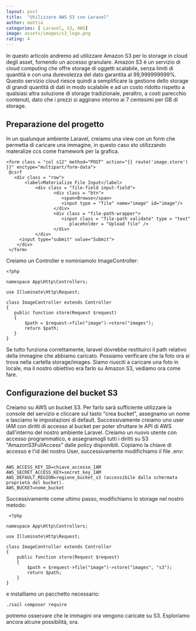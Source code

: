 ```yaml
---
layout: post
title:  "Utilizzare AWS S3 con Laravel"
author: mattia
categories: [ Laravel, S3, AWS]
image: assets/images/s3_logo.png
rating: 4
---
```


In questo articolo andremo ad utilizzare Amazon S3 per lo storage in cloud degli asset, fornendo un accesso granulare. Amazon S3 è un servizio di 
cloud computing che offre storage di oggetti scalabile, senza limiti di quantità e con una durevolezza del dato garantita al 99,999999999%.
Questo servizio cloud riesce quindi a semplificare la gestione dello storage di grandi quantità di dati in modo scalabile e ad un costo 
ridotto rispetto a qualsiasi altra soluzione di storage tradizionale, peraltro, a costi parecchio contenuti, dato che i prezzi si aggirano intorno ai 7 centesimi per GB di storage.

## Preparazione del progetto

In un qualunque ambiente Laravel, creiamo una view con un form che permetta di caricare una immagine, in questo caso sto utilizzando materalize ccs come framework per la grafica.

```
<form class = "col s12" method="POST" action="{{ route('image.store') }}" enctype="multipart/form-data">
 @csrf
   <div class = "row">
       <label>Materialize File Input</label>
           <div class = "file-field input-field">
                  <div class = "btn">
                     <span>Browse</span>
                     <input type = "file" name="image" id="image"/>
                  </div>
                  <div class = "file-path-wrapper">
                     <input class = "file-path validate" type = "text"
                        placeholder = "Upload file" />
                  </div>
           </div>
     <input type="submit" value="Submit">
    </div>
 </form>
 ```
 
 Creiamo un Controller e nominiamolo ImageController:
 
 ```
 <?php

namespace App\Http\Controllers;

use Illuminate\Http\Request;

class ImageController extends Controller
{
    public function store(Request $request)
    {
        $path = $request->file("image")->store("images");
        return $path;
    }
}
```

Se tutto funziona correttamente, laravel dovrebbe restituirci il path relativo della immagine che abbiamo caricato. Possiamo verificare che la foto ora si trova nella cartella storage/images. Siamo riusciti a caricare una foto in locale, ma il nostro obiettivo era farlo su Amazon S3, vediamo ora come fare.


## Configurazione del bucket S3

Creiamo su AWS un bucket S3. Per farlo sarà sufficiente utilizzare la console del servizio e cliccare sul tasto "crea bucket", assegnamo un nome e lasciamo le impostazioni di default. Successivamente creiamo uno user IAM con diritti di accesso al bucket per poter sfruttare le API di AWS dall'interno del nostro ambiente Laravel. Creiamo un nuovo utente con accesso programmatico, e assegnamogli tutti i diritti su S3 "AmazonS3FullAccess" dalle policy disponibili. Copiamo la chiave di accesso e l'id del nostro User, successivamente modifichiamo il file .env:
```

AWS_ACCESS_KEY_ID=chiave_accesso_IAM
AWS_SECRET_ACCESS_KEY=secret_key_IAM
AWS_DEFAULT_REGION=regione_bucket_s3 (accessibile dalla schermata proprietà del bucket).
AWS_BUCKET=nome_bucket
```

Successivamente come ultimo passo, modifichiamo lo storage nel nostro metodo:

```
 <?php

namespace App\Http\Controllers;

use Illuminate\Http\Request;

class ImageController extends Controller
{
    public function store(Request $request)
    {
        $path = $request->file("image")->store("images", "s3");
        return $path;
    }
}
```

e installiamo un pacchetto necessario:

```
./sail composer require 
```

potremo osservare che le immagini ora vengono caricate su S3. Esploriamo ancora alcune possibilità, ora.
